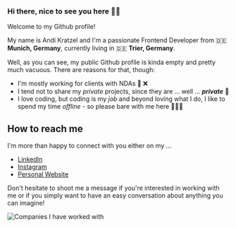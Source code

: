### Hi there, nice to see you here ✌🏻

Welcome to my Github profile!

My name is Andi Kratzel and I'm a passionate Frontend Developer from 🇩🇪 **Munich, Germany**, currently living in 🇩🇪 **Trier, Germany**.

Well, as you can see, my public Github profile is kinda empty and pretty much vacuous. There are reasons for that, though:

- I'm mostly working for clients with NDAs 📖 ❌
- I tend not to share my *private* projects, since they are ... well ... ***private*** 🚷
- I love coding, but coding is my *job* and beyond loving what I do, I like to spend my time *offline* - so please bare with me here 🏋🏻‍♂️

## How to reach me
I'm more than happy to connect with you either on my ...

- [LinkedIn](https://www.linkedin.com/in/der-kratzel/)
- [Instagram](https://instagram.com/derkratzel)
- [Personal Website](https://www.der-kratzel.de)

Don't hesitate to shoot me a message if you're interested in working with me or if you simply want to have an easy conversation about anything you can imagine!

![Companies I have worked with](https://i.ibb.co/56wKNCF/Companies-that-trust-me.png)
